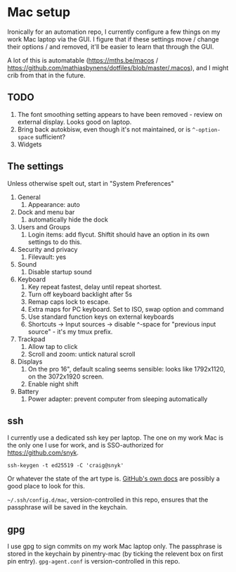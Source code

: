 # Mac setup

Ironically for an automation repo, I currently configure a few things on my work
Mac laptop via the GUI. I figure that if these settings move / change their
options / and removed, it'll be easier to learn that through the GUI.

A lot of this is automatable (<https://mths.be/macos> /
<https://github.com/mathiasbynens/dotfiles/blob/master/.macos>), and I might
crib from that in the future.

## TODO

1. The font smoothing setting appears to have been removed - review on external
   display. Looks good on laptop.
1. Bring back autokbisw, even though it's not maintained, or is `^-option-space`
   sufficient?
1. Widgets

## The settings

Unless otherwise spelt out, start in "System Preferences"

1. General
   1. Appearance: auto
1. Dock and menu bar
   1. automatically hide the dock
1. Users and Groups
   1. Login items: add flycut. Shiftit should have an option in its own settings
      to do this.
1. Security and privacy
   1. Filevault: yes
1. Sound
   1. Disable startup sound
1. Keyboard
   1. Key repeat fastest, delay until repeat shortest.
   1. Turn off keyboard backlight after 5s
   1. Remap caps lock to escape.
   1. Extra maps for PC keyboard. Set to ISO, swap option and command
   1. Use standard function keys on external keyboards
   1. Shortcuts -> Input sources -> disable ^-space for "previous input source" -
      it's my tmux prefix.
1. Trackpad
   1. Allow tap to click
   1. Scroll and zoom: untick natural scroll
1. Displays
   1. On the pro 16", default scaling seems sensible: looks like 1792x1120, on
      the 3072x1920 screen.
   1. Enable night shift
1. Battery
   1. Power adapter: prevent computer from sleeping automatically

## ssh

I currently use a dedicated ssh key per laptop. The one on my work Mac is the
only one I use for work, and is SSO-authorized for <https://github.com/snyk>.

```
ssh-keygen -t ed25519 -C 'craig@snyk'
```

Or whatever the state of the art type is. [GitHub's own
docs](https://docs.github.com/en/github/authenticating-to-github/generating-a-new-ssh-key-and-adding-it-to-the-ssh-agent#generating-a-new-ssh-key)
are possibly a good place to look for this.

`~/.ssh/config.d/mac`, version-controlled in this repo, ensures that the
passphrase will be saved in the keychain.

## gpg

I use gpg to sign commits on my work Mac laptop only. The passphrase is stored
in the keychain by pinentry-mac (by ticking the relevent box on first pin
entry). `gpg-agent.conf` is version-controlled in this repo.
